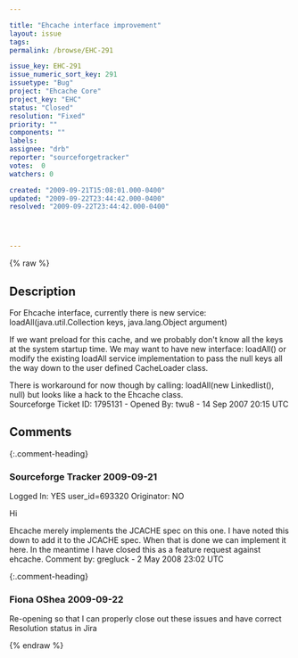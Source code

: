 ```yaml
---

title: "Ehcache interface improvement"
layout: issue
tags: 
permalink: /browse/EHC-291

issue_key: EHC-291
issue_numeric_sort_key: 291
issuetype: "Bug"
project: "Ehcache Core"
project_key: "EHC"
status: "Closed"
resolution: "Fixed"
priority: ""
components: ""
labels: 
assignee: "drb"
reporter: "sourceforgetracker"
votes:  0
watchers: 0

created: "2009-09-21T15:08:01.000-0400"
updated: "2009-09-22T23:44:42.000-0400"
resolved: "2009-09-22T23:44:42.000-0400"




---
```


{% raw %}

## Description

<div markdown="1" class="description">

For Ehcache interface, currently there is new service:
loadAll(java.util.Collection keys, java.lang.Object argument) 

If we want preload for this cache, and we probably don't know all the keys at the system startup time.
We may want to have new interface:
loadAll() or modify the existing loadAll service implementation to pass the null keys all the way down to the user defined CacheLoader class.

There is workaround for now though by calling:
loadAll(new Linkedlist(), null)
but looks like a hack to the Ehcache class.  
Sourceforge Ticket ID: 1795131 - Opened By: twu8 - 14 Sep 2007 20:15 UTC

</div>

## Comments


{:.comment-heading}
### **Sourceforge Tracker** <span class="date">2009-09-21</span>

<div markdown="1" class="comment">

Logged In: YES 
user\_id=693320
Originator: NO

Hi

Ehcache merely implements the JCACHE spec on this one. I have noted this down to add it to the JCACHE spec. When that is done we can implement it here. In the meantime I have closed this as a feature request against ehcache.
Comment by: gregluck - 2 May 2008 23:02 UTC

</div>


{:.comment-heading}
### **Fiona OShea** <span class="date">2009-09-22</span>

<div markdown="1" class="comment">

Re-opening so that I can properly close out these issues and have correct Resolution status in Jira

</div>



{% endraw %}

